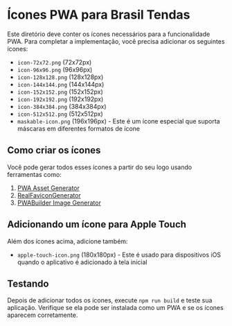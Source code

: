 # Ícones PWA para Brasil Tendas

Este diretório deve conter os ícones necessários para a funcionalidade PWA. Para completar a implementação, você precisa adicionar os seguintes ícones:

- `icon-72x72.png` (72x72px)
- `icon-96x96.png` (96x96px)
- `icon-128x128.png` (128x128px)
- `icon-144x144.png` (144x144px)
- `icon-152x152.png` (152x152px)
- `icon-192x192.png` (192x192px)
- `icon-384x384.png` (384x384px)
- `icon-512x512.png` (512x512px)
- `maskable-icon.png` (196x196px) - Este é um ícone especial que suporta máscaras em diferentes formatos de ícone

## Como criar os ícones

Você pode gerar todos esses ícones a partir do seu logo usando ferramentas como:

1. [PWA Asset Generator](https://github.com/onderceylan/pwa-asset-generator)
2. [RealFaviconGenerator](https://realfavicongenerator.net/)
3. [PWABuilder Image Generator](https://www.pwabuilder.com/imageGenerator)

## Adicionando um ícone para Apple Touch

Além dos ícones acima, adicione também:

- `apple-touch-icon.png` (180x180px) - Este é usado para dispositivos iOS quando o aplicativo é adicionado à tela inicial

## Testando

Depois de adicionar todos os ícones, execute `npm run build` e teste sua aplicação. Verifique se ela pode ser instalada como um PWA e se os ícones aparecem corretamente. 